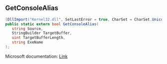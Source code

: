## GetConsoleAlias

```csharp
[DllImport("Kernel32.dll", SetLastError = true, CharSet = CharSet.Unicode)][return: MarshalAs(UnmanagedType.Bool)]
public static extern bool GetConsoleAlias(
   string Source,
   StringBuilder TargetBuffer,
   uint TargetBufferLength,
   string ExeName
);
```

Microsoft documentation: [Link](https://docs.microsoft.com/en-us/windows/console/getconsolealias)
